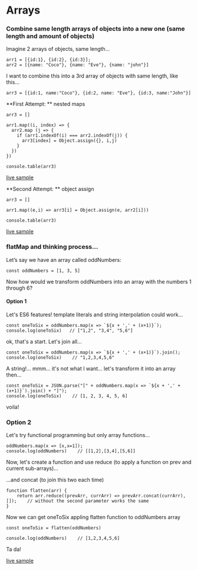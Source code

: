 # Arrays

### Combine same length arrays of objects into a new one (same length and amount of objects)

Imagine 2 arrays of objects, same length...

```
arr1 = [{id:1}, {id:2}, {id:3}];
arr2 = [{name: "Coco"}, {name: "Eve"}, {name: "john"}]
```

I want to combine this into a 3rd array of objects with same length, like this...

```
arr3 = [{id:1, name:"Coco"}, {id:2, name: "Eve"}, {id:3, name:"John"}]
```

**First Attempt: ** nested maps

```
arr3 = []

arr1.map((i, index) => {
  arr2.map (j => {
    if (arr1.indexOf(i) === arr2.indexOf(j)) {
      arr3[index] = Object.assign({}, i,j)
    }
  })
})

console.table(arr3)
```

[live sample]

[live sample]:<https://jsbin.com/rojajip/1/edit?js,console>

**Second Attempt: ** object assign

```
arr3 = []

arr1.map((e,i) => arr3[i] = Object.assign(e, arr2[i]))

console.table(arr3)
```

[live sample]

[live sample]:<https://jsbin.com/vivineg/2/edit?js,output>


### flatMap and thinking process...

Let’s say we have an array called oddNumbers:

```
const oddNumbers = [1, 3, 5]
```

Now how would we transform oddNumbers into an array with the numbers 1 through 6?

#### Option 1

Let's ES6 features! template literals and string interpolation could work...

```
const oneToSix = oddNumbers.map(x => `${x + ',' + (x+1)}`);
console.log(oneToSix)   // ["1,2", "3,4", "5,6"]
```

ok, that's a start. Let's join all...

```
const oneToSix = oddNumbers.map(x => `${x + ',' + (x+1)}`).join();
console.log(oneToSix)    // "1,2,3,4,5,6"
```

A string!... mmm... it's not what I want... let's transform it into an array then...

```
const oneToSix = JSON.parse("[" + oddNumbers.map(x => `${x + ',' + (x+1)}`).join() + "]");
console.log(oneToSix)    // [1, 2, 3, 4, 5, 6]
```

voila!

### Option 2

Let's try functional programming but only array functions...

```
oddNumbers.map(x => [x,x=1]);
console.log(oddNumbers)    // [[1,2],[3,4],[5,6]]
```

Now, let's create a function and use reduce (to apply a function on prev and current sub-arrays)...

...and concat (to join this two each time)

```
function flatten(arr) {
    return arr.reduce((prevArr, currArr) => prevArr.concat(currArr), []);    // without the second parameter works the same
}    
```

Now we can get oneToSix appling flatten function to oddNumbers array

```
const oneToSix = flatten(oddNumbers)
    
console.log(oddNumbers)    // [1,2,3,4,5,6]
```

Ta da!

[live sample]


[live sample]: <https://jsbin.com/vutakun/edit?html,js,console>

